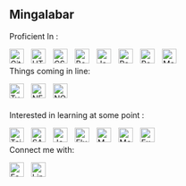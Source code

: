 ## Mingalabar

<a name="languages"></a>

Proficient In :

[
<img alt="Git" width="26px" align="left" style="padding-right:10px;" src="https://cdn.jsdelivr.net/gh/devicons/devicon/icons/git/git-original.svg" />
](https://git-scm.com/)
[
<img alt="HTML5" width="26px" align="left" style="padding-right:10px;" src="https://cdn.jsdelivr.net/gh/devicons/devicon/icons/html5/html5-original.svg" />
][languages_anchor]
[
<img alt="CSS3" width="26px" align="left" style="padding-right:10px;" src="https://cdn.jsdelivr.net/gh/devicons/devicon/icons/css3/css3-original.svg" />
][languages_anchor]
[
<img alt="Bootstrap" width="26px" align="left" style="padding-right:10px;" src="https://cdn.jsdelivr.net/gh/devicons/devicon/icons/bootstrap/bootstrap-original.svg" />
](https://getbootstrap.com/)
[
<img alt="Javascript" width="26px" align="left" style="padding-right:10px;" src="https://cdn.jsdelivr.net/gh/devicons/devicon/icons/javascript/javascript-original.svg" />
][languages_anchor]
[
<img alt="React" width="26px" align="left" style="padding-right:10px;" src="https://cdn.jsdelivr.net/gh/devicons/devicon/icons/react/react-original.svg" />
](https://reactjs.org/)
[
<img alt="React Redux" width="26px" align="left" style="padding-right:10px;" src="https://cdn.jsdelivr.net/gh/devicons/devicon/icons/redux/redux-original.svg" />
](https://react-redux.js.org/)
[
<img alt="MaterialUI" width="26px" align="left" style="padding-right:10px;" src="https://cdn.jsdelivr.net/gh/devicons/devicon/icons/materialui/materialui-original.svg" />
](https://mui.com/)
<br/>

Things coming in line:

[
<img alt="Typescript" width="26px" align="left" style="padding-right:10px;" src="https://cdn.jsdelivr.net/gh/devicons/devicon/icons/typescript/typescript-original.svg" />
](https://www.typescriptlang.org/)
[
<img alt="NEXTjs" width="26px" align="left" style="padding-right:10px;" src="https://cdn.jsdelivr.net/gh/devicons/devicon/icons/nextjs/nextjs-original.svg" />
](https://nextjs.org/)
[
<img alt="NODEjs" width="26px" align="left" style="padding-right:10px;" src="https://cdn.jsdelivr.net/gh/devicons/devicon/icons/nodejs/nodejs-original.svg" />  
](https://nodejs.org/en/)
<br/>

Interested in learning at some point :

[
<img alt="TailwindCSS" width="26px" align="left" style="padding-right:10px;" src="https://cdn.jsdelivr.net/gh/devicons/devicon/icons/tailwindcss/tailwindcss-plain.svg" />
](https://tailwindcss.com/)
[
<img alt="SASS" width="26px" align="left" style="padding-right:10px;" src="https://cdn.jsdelivr.net/gh/devicons/devicon/icons/sass/sass-original.svg" />
](https://sass-lang.com/)
[
<img alt="Jest" width="26px" align="left" style="padding-right:10px;" src="https://cdn.jsdelivr.net/gh/devicons/devicon/icons/jest/jest-plain.svg" />
](https://jestjs.io/)
[
<img alt="Flutter" width="26px" align="left" style="padding-right:10px;" src="https://cdn.jsdelivr.net/gh/devicons/devicon/icons/flutter/flutter-original.svg" />
](https://flutter.dev/)
[
<img alt="MYSQL" width="26px" align="left" style="padding-right:10px;" src="https://cdn.jsdelivr.net/gh/devicons/devicon/icons/mysql/mysql-original.svg" />
](https://www.mysql.com/)
[
<img alt="MongoDB" width="26px" align="left" style="padding-right:10px;" src="https://cdn.jsdelivr.net/gh/devicons/devicon/icons/mongodb/mongodb-original.svg" />
](https://www.mongodb.com/)
[
<img alt="Express" width="26px" align="left" style="padding-right:10px;" src="https://cdn.jsdelivr.net/gh/devicons/devicon/icons/express/express-original-wordmark.svg" />
](https://expressjs.com/)
<br/>

Connect me with:

[
<img alt="Facebook" width="26px" align="left" style="padding-right:10px;" src="https://cdn.jsdelivr.net/gh/devicons/devicon/icons/facebook/facebook-original.svg"/>
](https://www.facebook.com/oshskar)
[
<img alt="LinkIn" width="26px" align="left" style="padding-right:10px;" src="https://cdn.jsdelivr.net/gh/devicons/devicon/icons/linkedin/linkedin-original.svg"/>
](https://www.linkedin.com/in/ohk-soe-htet/)

[languages_anchor]: #languages
